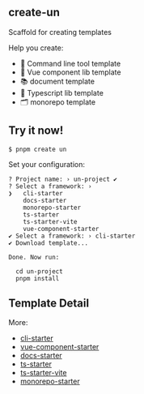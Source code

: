 ## create-un

Scaffold for creating templates

Help you create: 

* 🔧 Command line tool template
* 🖖 Vue component lib template
* 📚 document template 
* 🦾 Typescript lib template
* 🗂 monorepo template

## Try it now!

```shell
$ pnpm create un
```

Set your configuration:

```shell
? Project name: › un-project ✔
? Select a framework: ›
❯   cli-starter
    docs-starter
    monorepo-starter
    ts-starter
    ts-starter-vite
    vue-component-starter
✔ Select a framework: › cli-starter
✔ Download template...

Done. Now run:

  cd un-project
  pnpm install
```

## Template Detail

More: 

* [cli-starter](./templates/cli-starter/README.md)
* [vue-component-starter](./templates/vue-component-starter/README.md)
* [docs-starter](./templates/docs-starter/README.md)
* [ts-starter](./templates/ts-starter/README.md)
* [ts-starter-vite](./templates/ts-starter-vite/README.md)
* [monorepo-starter](./templates/monorepo-starter/README.md)
